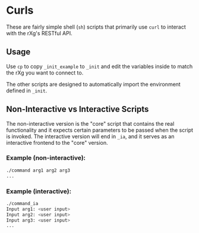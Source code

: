 # Curls

These are fairly simple shell (`sh`) scripts that primarily use `curl` to interact with the rXg's RESTful API.

## Usage

Use `cp` to copy `_init_example` to `_init` and edit the variables inside to match the rXg you want to connect to.

The other scripts are designed to automatically import the environment defined in `_init`.

## Non-Interactive vs Interactive Scripts

The non-interactive version is the "core" script that contains the real functionality and it expects certain parameters to be passed when the script is invoked. The interactive version will end in `_ia`, and it serves as an interactive frontend to the "core" version.

### Example (non-interactive):

```sh
./command arg1 arg2 arg3
...
```

### Example (interactive):

```sh
./command_ia
Input arg1: <user input>
Input arg2: <user input>
Input arg3: <user input>
...
```
